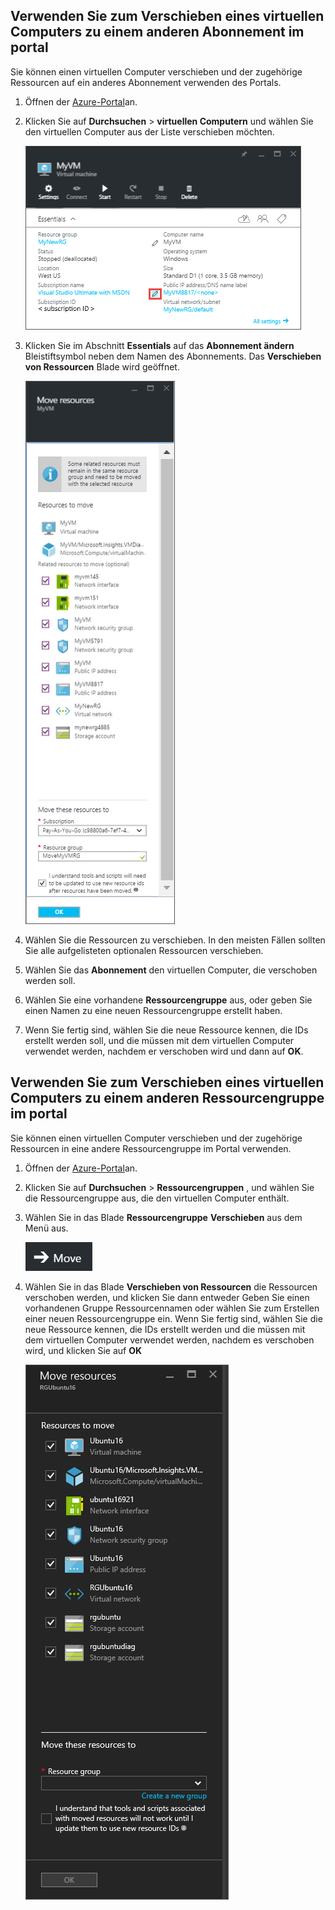 

## <a name="use-the-portal-to-move-a-vm-to-a-different-subscription"></a>Verwenden Sie zum Verschieben eines virtuellen Computers zu einem anderen Abonnement im portal

Sie können einen virtuellen Computer verschieben und der zugehörige Ressourcen auf ein anderes Abonnement verwenden des Portals.

1. Öffnen der [Azure-Portal](https://portal.azure.com)an.
2. Klicken Sie auf **Durchsuchen** > **virtuellen Computern** und wählen Sie den virtuellen Computer aus der Liste verschieben möchten.
    
    ![Screenshot des Abschnitts Essentials, wo Sie das Tool "Bleistift"-Symbol, um das Verschieben Ressourcen Blade öffnen klicken.](./media/virtual-machines-common-move-vm/move-button.png)
    
3. Klicken Sie im Abschnitt **Essentials** auf das **Abonnement ändern** Bleistiftsymbol neben dem Namen des Abonnements. Das **Verschieben von Ressourcen** Blade wird geöffnet.
    
    ![Screenshot des Blades Ressourcen verschieben.](./media/virtual-machines-common-move-vm/move.png)
    
4. Wählen Sie die Ressourcen zu verschieben. In den meisten Fällen sollten Sie alle aufgelisteten optionalen Ressourcen verschieben.
5. Wählen Sie das **Abonnement** den virtuellen Computer, die verschoben werden soll.
6. Wählen Sie eine vorhandene **Ressourcengruppe** aus, oder geben Sie einen Namen zu eine neuen Ressourcengruppe erstellt haben.
7. Wenn Sie fertig sind, wählen Sie die neue Ressource kennen, die IDs erstellt werden soll, und die müssen mit dem virtuellen Computer verwendet werden, nachdem er verschoben wird und dann auf **OK**.

## <a name="use-the-portal-to-move-a-vm-to-another-resource-group"></a>Verwenden Sie zum Verschieben eines virtuellen Computers zu einem anderen Ressourcengruppe im portal

Sie können einen virtuellen Computer verschieben und der zugehörige Ressourcen in eine andere Ressourcengruppe im Portal verwenden.

1. Öffnen der [Azure-Portal](https://portal.azure.com)an.
2. Klicken Sie auf **Durchsuchen** > **Ressourcengruppen** , und wählen Sie die Ressourcengruppe aus, die den virtuellen Computer enthält.
3. Wählen Sie in das Blade **Ressourcengruppe** **Verschieben** aus dem Menü aus.
    
    ![Screenshot der Schaltfläche im Menü der Ressource Gruppen verschieben.](./media/virtual-machines-common-move-vm/move-rg.png)
    
3. Wählen Sie in das Blade **Verschieben von Ressourcen** die Ressourcen verschoben werden, und klicken Sie dann entweder Geben Sie einen vorhandenen Gruppe Ressourcennamen oder wählen Sie zum Erstellen einer neuen Ressourcengruppe ein. Wenn Sie fertig sind, wählen Sie die neue Ressource kennen, die IDs erstellt werden und die müssen mit dem virtuellen Computer verwendet werden, nachdem es verschoben wird, und klicken Sie auf **OK**
    
    ![Screenshot des Blades Ressourcen verschieben.](./media/virtual-machines-common-move-vm/move-rg-list.png)




